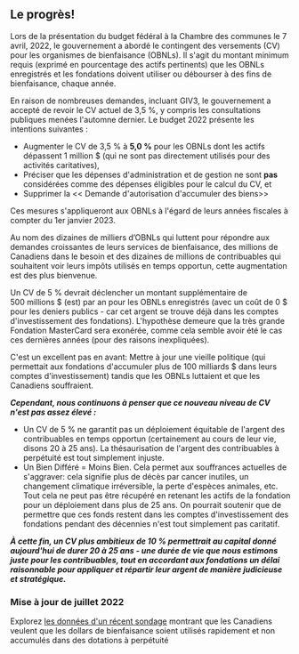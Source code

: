 ## Le progrès!

Lors de la présentation du budget fédéral à la Chambre des communes le 7 avril, 2022, le gouvernement a abordé le contingent des versements (CV) pour les organismes de bienfaisance (OBNLs). Il s&#39;agit du montant minimum requis (exprimé en pourcentage des actifs pertinents) que les OBNLs enregistrés et les fondations doivent utiliser ou débourser à des fins de bienfaisance, chaque année.

En raison de nombreuses demandes, incluant GIV3, le gouvernement a accepté de revoir le CV actuel de 3,5 %, y compris les consultations publiques menées l&#39;automne dernier. Le budget 2022 présente les intentions suivantes :

- Augmenter le CV de 3,5 % à **5,0 %** pour les OBNLs dont les actifs dépassent 1 million $ (qui ne sont pas directement utilisés pour des activités caritatives),
- Préciser que les dépenses d&#39;administration et de gestion ne sont **pas** considérées comme des dépenses éligibles pour le calcul du CV, et
- Supprimer la &lt;&lt; Demande d&#39;autorisation d&#39;accumuler des biens&gt;&gt;

Ces mesures s&#39;appliqueront aux OBNLs à l&#39;égard de leurs années fiscales à compter du 1er janvier 2023.

Au nom des dizaines de milliers d’OBNLs qui luttent pour répondre aux demandes croissantes de leurs services de bienfaisance, des millions de Canadiens dans le besoin et des dizaines de millions de contribuables qui souhaitent voir leurs impôts utilisés en temps opportun, cette augmentation est des plus bienvenue.

Un CV de 5 % devrait déclencher un montant supplémentaire de 500 millions $ (est) par an pour les OBNLs enregistrés (avec un coût de 0 $ pour les deniers publics - car cet argent se trouve déjà dans les comptes d&#39;investissement des fondations). L&#39;hypothèse demeure que la très grande Fondation MasterCard sera exonérée, comme cela semble avoir été le cas ces dernières années (pour des raisons inexpliquées).

C&#39;est un excellent pas en avant: Mettre à jour une vieille politique (qui permettait aux fondations d&#39;accumuler plus de 100 milliards $ dans leurs comptes d&#39;investissement) tandis que les OBNLs luttaient et que les Canadiens souffraient.

***Cependant, nous continuons à penser que ce nouveau niveau de CV n&#39;est pas assez élevé :***

- Un CV de 5 % ne garantit pas un déploiement équitable de l&#39;argent des contribuables en temps opportun (certainement au cours de leur vie, disons 20 à 25 ans). La thésaurisation de l&#39;argent des contribuables à perpétuité est tout simplement injuste.
- Un Bien Différé = Moins Bien. Cela permet aux souffrances actuelles de s&#39;aggraver: cela signifie plus de décès par cancer inutiles, un changement climatique irréversible, la perte d&#39;espèces animales, etc. Tout cela ne peut pas être récupéré en retenant les actifs de la fondation pour un déploiement dans plus de 25 ans. On pourrait soutenir que de permettre que ces fonds restent dans les comptes d&#39;investissement des fondations pendant des décennies n&#39;est tout simplement pas caritatif.

***À cette fin, un CV plus ambitieux de 10 % permettrait au capital donné aujourd&#39;hui de durer 20 à 25 ans - une durée de vie que nous estimons juste pour les contribuables, tout en accordant aux fondations un délai raisonnable pour appliquer et répartir leur argent de manière judicieuse et stratégique.***

### Mise à jour de juillet 2022

Explorez [les données d'un récent sondage](https://sector3insights.com/products/canadians-opinions-about-how-quickly-donation-dollars-should-be-used/) montrant que les Canadiens veulent que les dollars de bienfaisance soient utilisés rapidement et non accumulés dans des dotations à perpétuité